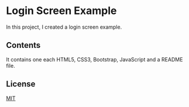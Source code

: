 # Login Screen Example

In this project, I created a login screen example.

## Contents

It contains one each HTML5, CSS3, Bootstrap, JavaScript and a README file. 

## License
[MIT](https://opensource.org/license/mit)